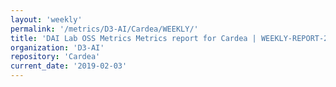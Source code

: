 ```yaml
---
layout: 'weekly'
permalink: '/metrics/D3-AI/Cardea/WEEKLY/'
title: 'DAI Lab OSS Metrics Metrics report for Cardea | WEEKLY-REPORT-2019-02-03'
organization: 'D3-AI'
repository: 'Cardea'
current_date: '2019-02-03'
---
```

